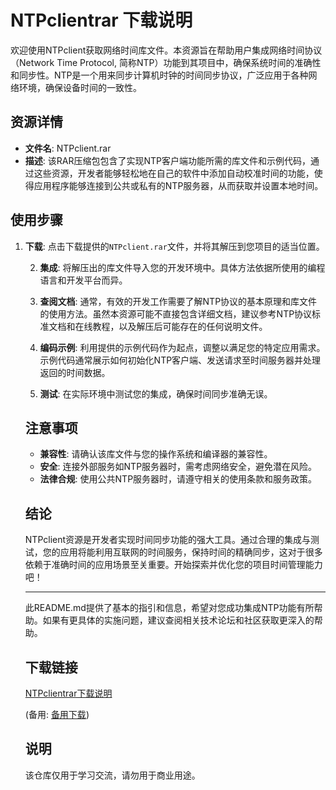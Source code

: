 # NTPclientrar 下载说明

欢迎使用NTPclient获取网络时间库文件。本资源旨在帮助用户集成网络时间协议（Network Time Protocol, 简称NTP）功能到其项目中，确保系统时间的准确性和同步性。NTP是一个用来同步计算机时钟的时间同步协议，广泛应用于各种网络环境，确保设备时间的一致性。

## 资源详情

- **文件名**: NTPclient.rar
- **描述**: 该RAR压缩包包含了实现NTP客户端功能所需的库文件和示例代码，通过这些资源，开发者能够轻松地在自己的软件中添加自动校准时间的功能，使得应用程序能够连接到公共或私有的NTP服务器，从而获取并设置本地时间。

## 使用步骤

1. **下载**: 点击下载提供的`NTPclient.rar`文件，并将其解压到您项目的适当位置。

   2. **集成**: 将解压出的库文件导入您的开发环境中。具体方法依据所使用的编程语言和开发平台而异。

   3. **查阅文档**: 通常，有效的开发工作需要了解NTP协议的基本原理和库文件的使用方法。虽然本资源可能不直接包含详细文档，建议参考NTP协议标准文档和在线教程，以及解压后可能存在的任何说明文件。

   4. **编码示例**: 利用提供的示例代码作为起点，调整以满足您的特定应用需求。示例代码通常展示如何初始化NTP客户端、发送请求至时间服务器并处理返回的时间数据。

   5. **测试**: 在实际环境中测试您的集成，确保时间同步准确无误。

   ## 注意事项

   - **兼容性**: 请确认该库文件与您的操作系统和编译器的兼容性。
   - **安全**: 连接外部服务如NTP服务器时，需考虑网络安全，避免潜在风险。
   - **法律合规**: 使用公共NTP服务器时，请遵守相关的使用条款和服务政策。

   ## 结论

   NTPclient资源是开发者实现时间同步功能的强大工具。通过合理的集成与测试，您的应用将能利用互联网的时间服务，保持时间的精确同步，这对于很多依赖于准确时间的应用场景至关重要。开始探索并优化您的项目时间管理能力吧！

   ---

   此README.md提供了基本的指引和信息，希望对您成功集成NTP功能有所帮助。如果有更具体的实施问题，建议查阅相关技术论坛和社区获取更深入的帮助。

   ## 下载链接
   [NTPclientrar下载说明](https://pan.quark.cn/s/5ba68feb11e0) 

   (备用: [备用下载](https://pan.baidu.com/s/1rq9fW5Chz_fPJwPxXgMZ3A?pwd=1234))

   ## 说明

   该仓库仅用于学习交流，请勿用于商业用途。
